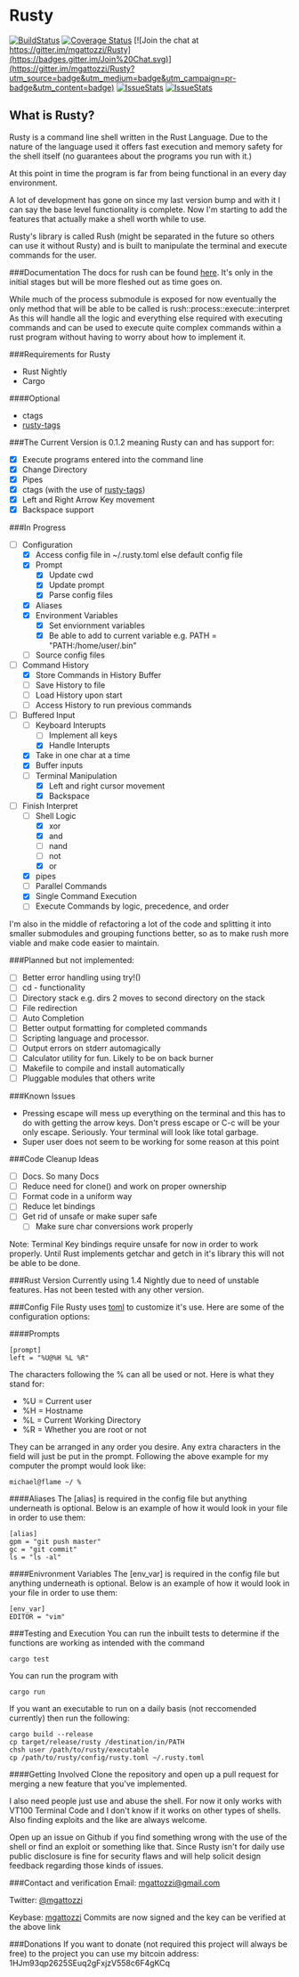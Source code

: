Rusty
=====
[![BuildStatus](https://travis-ci.org/mgattozzi/Rusty.svg?branch=master)](https://travis-ci.org/mgattozzi/Rusty)
[![Coverage
Status](https://coveralls.io/repos/mgattozzi/Rusty/badge.svg?branch=master&service=github)](https://coveralls.io/github/mgattozzi/Rusty?branch=master)
[![Join the chat at https://gitter.im/mgattozzi/Rusty](https://badges.gitter.im/Join%20Chat.svg)](https://gitter.im/mgattozzi/Rusty?utm_source=badge&utm_medium=badge&utm_campaign=pr-badge&utm_content=badge)
[![IssueStats](http://www.issuestats.com/github/mgattozzi/rusty/badge/pr)](http://www.issuestats.com/github/mgattozzi/rusty)
[![IssueStats](http://www.issuestats.com/github/mgattozzi/rusty/badge/issue)](http://www.issuestats.com/github/mgattozzi/rusty)

What is Rusty?
--------------
Rusty is a command line shell written in the Rust Language. Due to the nature
of the language used it offers fast execution and memory safety for the shell
itself (no guarantees about the programs you run with it.)

At this point in time the program is far from being functional in an every day
environment.

A lot of development has gone on since my last version bump and with it
I can say the base level functionality is complete. Now I'm starting to
add the features that actually make a shell worth while to use.

Rusty's library is called Rush (might be separated in the future so
others can use it without Rusty) and is built to manipulate the terminal
and execute commands for the user.

###Documentation
The docs for rush can be found [here](https://mgattozzi.github.io/Rusty/rush/).
It's only in the initial stages but will be more fleshed out as time
goes on.

While much of the process submodule is exposed for now eventually the
only method that will be able to be called is
rush::process::execute::interpret
As this will handle all the logic and everything else required with
executing commands and can be used to execute quite complex commands
within a rust program without having to worry about how to implement it.

###Requirements for Rusty

- Rust Nightly
- Cargo

####Optional
- ctags
- [rusty-tags](https://github.com/dan-t/rusty-tags)

###The Current Version is 0.1.2 meaning Rusty can and has support for:

- [x] Execute programs entered into the command line
- [x] Change Directory
- [x] Pipes
- [x] ctags (with the use of [rusty-tags](https://github.com/dan-t/rusty-tags))
- [x] Left and Right Arrow Key movement
- [x] Backspace support

###In Progress
- [ ] Configuration
	- [x] Access config file in ~/.rusty.toml else default config file
	- [x] Prompt
		- [x] Update cwd
		- [x] Update prompt
		- [x] Parse config files
	- [x] Aliases
	- [x] Environment Variables
		- [x] Set enviornment variables
		- [x] Be able to add to current variable e.g. PATH = "PATH:/home/user/.bin"
	- [ ] Source config files
- [ ] Command History
	- [x] Store Commands in History Buffer
	- [ ] Save History to file
	- [ ] Load History upon start
	- [ ] Access History to run previous commands
- [ ] Buffered Input
	- [ ] Keyboard Interupts
		- [ ] Implement all keys
		- [x] Handle Interupts
	- [x] Take in one char at a time
	- [x] Buffer inputs
	- [ ] Terminal Manipulation
		- [x] Left and right cursor movement
		- [x] Backspace
- [ ] Finish Interpret
	- [ ] Shell Logic
		- [x] xor
		- [x] and
		- [ ] nand
		- [ ] not
		- [x] or
	- [x] pipes
	- [ ] Parallel Commands
	- [x] Single Command Execution
	- [ ] Execute Commands by logic, precedence, and order

I'm also in the middle of refactoring a lot of the code and splitting it
into smaller submodules and grouping functions better, so as to make
rush more viable and make code easier to maintain.

###Planned but not implemented:
- [ ] Better error handling using try!()
- [ ] cd - functionality
- [ ] Directory stack e.g. dirs 2 moves to second directory on the stack
- [ ] File redirection
- [ ] Auto Completion
- [ ] Better output formatting for completed commands
- [ ] Scripting language and processor.
- [ ] Output errors on stderr automagically
- [ ] Calculator utility for fun. Likely to be on back burner
- [ ] Makefile to compile and install automatically
- [ ] Pluggable modules that others write

###Known Issues
- Pressing escape will mess up everything on the terminal and this has
  to do with getting the arrow keys. Don't press escape or C-c will be
  your only escape. Seriously. Your terminal will look like total
  garbage.
- Super user does not seem to be working for some reason at this point

###Code Cleanup Ideas
- [ ] Docs. So many Docs
- [ ] Reduce need for clone() and work on proper ownership
- [ ] Format code in a uniform way
- [ ] Reduce let bindings
- [ ] Get rid of unsafe or make super safe
	- [ ] Make sure char conversions work properly

Note: Terminal Key bindings require unsafe for now in order to work
properly. Until Rust implements getchar and getch in it's library
this will not be able to be done.

###Rust Version
Currently using 1.4 Nightly due to need of unstable features. Has not been
tested with any other version.

###Config File
Rusty uses [toml](https://github.com/toml-lang/toml) to customize it's use.
Here are some of the configuration options:

####Prompts
```
[prompt]
left = "%U@%H %L %R"
```
The characters following the % can all be used or not. Here is what they stand
for:
- %U = Current user
- %H = Hostname
- %L = Current Working Directory
- %R = Whether you are root or not

They can be arranged in any order you desire. Any extra characters in the field
will just be put in the prompt.
Following the above example for my computer the prompt would look like:
```
michael@flame ~/ %
```

####Aliases
The [alias] is required in the config file but anything underneath is optional.
Below is an example of how it would look in your file in order to use them:
```
[alias]
gpm = "git push master"
gc = "git commit"
ls = "ls -al"
```

####Enivronment Variables
The [env_var] is required in the config file but anything underneath is optional.
Below is an example of how it would look in your file in order to use them:
```
[env_var]
EDITOR = "vim"

```

###Testing and Execution
You can run the inbuilt tests to determine if the functions are working as
intended with the command

```
cargo test
```

You can run the program with

```
cargo run
```

If you want an executable to run on a daily basis (not reccomended currently)
then run the following:

```
cargo build --release
cp target/release/rusty /destination/in/PATH
chsh user /path/to/rusty/executable
cp /path/to/rusty/config/rusty.toml ~/.rusty.toml
```

####Getting Involved
Clone the repository and open up a pull request for merging a new
feature that you've implemented.

I also need people just use and abuse the shell. For now it only works
with VT100 Terminal Code and I don't know if it works on other types of
shells. Also finding exploits and the like are always welcome.

Open up an issue on Github if you find something wrong with the use of
the shell or find an exploit or something like that. Since Rusty isn't
for daily use public disclosure is fine for security flaws and will help
solicit design feedback regarding those kinds of issues.

###Contact and verification
Email: mgattozzi@gmail.com

Twitter:  [@mgattozzi](https://twitter.com/mgattozzi)

Keybase: [mgattozzi](https://keybase.io/mgattozzi)
Commits are now signed and the key can be verified at the above link

###Donations
If you want to donate (not required this project will always be free) to the project you can use my bitcoin address:
1HJm93qp2625SEuq2gFxjzV558c6F4gKCq

